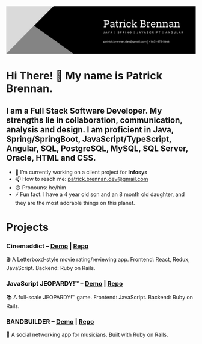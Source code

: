 <img src="public/github_banner.png" alt="logo" width="1500px"/>

# Hi There! 👋 My name is Patrick Brennan.

## I am a Full Stack Software Developer. My strengths lie in collaboration, communication, analysis and design. I am proficient in Java, Spring/SpringBoot, JavaScript/TypeScript, Angular, SQL, PostgreSQL, MySQL, SQL Server, Oracle, HTML and CSS.

- 🔭 I’m currently working on a client project for <b>Infosys</b>
- 📫 How to reach me: patrick.brennan.dev@gmail.com
- 😄 Pronouns: he/him
- ⚡ Fun fact: I have a 4 year old son and an 8 month old daughter, and they are the most adorable things on this planet.

# Projects

### Cinemaddict – <a href="https://youtu.be/JGTOMgUpDwY">Demo</a> | <a href="https://github.com/pbrzn/cinemaddict">Repo</a>
🎬 A Letterboxd-style movie rating/reviewing app. Frontend: React, Redux, JavaScript. Backend: Ruby on Rails.

### JavaScript JEOPARDY!™ – <a href="https://youtu.be/IH0U09Q0bz8">Demo</a> | <a href="https://github.com/pbrzn/js-jeopardy">Repo</a>
📚 A full-scale JEOPARDY!™ game. Frontend: JavaScript. Backend: Ruby on Rails.

### BANDBUILDER – <a href="https://youtu.be/48naaH7YaVU">Demo</a> | <a href="https://github.com/pbrzn/bandbuilder">Repo</a>
🎸 A social networking app for musicians. Built with Ruby on Rails.

